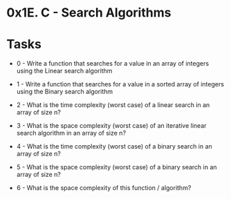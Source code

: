 # 0x1E. C - Search Algorithms

# Tasks

* 0 - Write a function that searches for a value in an array of integers using the Linear search algorithm

* 1 - Write a function that searches for a value in a sorted array of integers using the Binary search algorithm

* 2 - What is the time complexity (worst case) of a linear search in an array of size n?

* 3 - What is the space complexity (worst case) of an iterative linear search algorithm in an array of size n?

* 4 - What is the time complexity (worst case) of a binary search in an array of size n?

* 5 - What is the space complexity (worst case) of a binary search in an array of size n?

* 6 - What is the space complexity of this function / algorithm?
